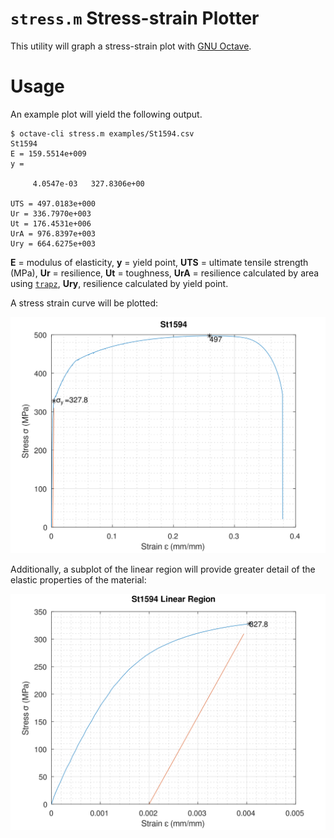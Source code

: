 # `stress.m` Stress-strain Plotter

This utility will graph a stress-strain plot with [GNU Octave](https://octave.org/).

# Usage

An example plot will yield the following output.

```
$ octave-cli stress.m examples/St1594.csv
St1594
E = 159.5514e+009
y =

     4.0547e-03   327.8306e+00

UTS = 497.0183e+000
Ur = 336.7970e+003
Ut = 176.4531e+006
UrA = 976.8397e+003
Ury = 664.6275e+003
```

**E** = modulus of elasticity, **y** = yield point, **UTS** = ultimate tensile strength (MPa), **Ur** = resilience, **Ut** = toughness, **UrA** = resilience calculated by area using [`trapz`](https://au.mathworks.com/help/matlab/ref/trapz.html), **Ury**, resilience calculated by yield point.

A stress strain curve will be plotted:

![St1594 stress-strain](https://raw.githubusercontent.com/bezborodow/stress-strain/main/examples/St1594.svg)

Additionally, a subplot of the linear region will provide greater detail of the elastic properties of the material:

![St1594 stress-strain (linear region)](https://raw.githubusercontent.com/bezborodow/stress-strain/main/examples/St1594_1.svg)
